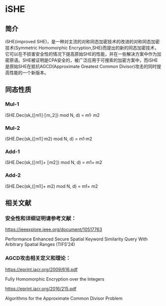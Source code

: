 # iSHE

## 简介

iSHE(improved SHE)，是一种对主流的对称同态加密技术的改进的对称同态加密技术(Symmetric Homomorphic Encryption,SHE)而提出的新的同态加密技术，它可以在不损害安全性的情况下提高原始SHE的性能，并在一些解决方案中作为加密原语。SHE被证明是CPA安全的，被广泛应用于可搜索的加密方案中，而iSHE是原始SHE在抵抗AGCD(Approximate Greatest Common Divisor)攻击的同时提高性能的一个新版本。


## 同态性质

### Mul-1

iSHE.Dec(sk,(⟦m1⟧·⟦m_2⟧) mod N, d) = m1· m2

### Mul-2

iSHE.Dec(sk,(⟦m1⟧·m2) mod N, d) = m1·m2

### Add-1

iSHE.Dec(sk,(⟦m1⟧+ ⟦m2⟧) mod N, d) = m1+ m2

### Add-2

iSHE.Dec(sk,(⟦m1⟧+ m2) mod N, d) = m1+ m2

## 相关文献

### 安全性和详细证明请参考文献：

https://ieeexplore.ieee.org/document/10517763

Performance Enhanced Secure Spatial Keyword Similarity Query With Arbitrary Spatial Ranges (TIFS’24)

### AGCD攻击相关定义和理论：

https://eprint.iacr.org/2009/616.pdf

Fully Homomorphic Encryption over the Integers

https://eprint.iacr.org/2016/215.pdf

Algorithms for the Approximate Common Divisor Problem